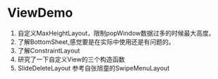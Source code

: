 # ViewDemo
1. 自定义MaxHeightLayout，限制popWindow数据过多的时候最大高度。
2. 了解BottomSheet,感觉要是在实际中使用还是有问题的。
3. 了解ConstraintLayout
4. 研究了一下自定义View的三个构造函数
5. SlideDeleteLayout 参考自张旭童的SwipeMenuLayout